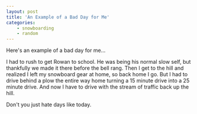 ```yaml
---
layout: post
title: 'An Example of a Bad Day for Me'
categories:
    - snowboarding
    - random
---
```

Here's an example of a bad day for me...

I had to rush to get Rowan to school. He was being his normal slow self, but thankfully we made it there before the bell rang. Then I get to the hill and realized I left my snowboard gear at home, so back home I go. But I had to drive behind a plow the entire way home turning a 15 minute drive into a 25 minute drive. And now I have to drive with the stream of traffic back up the hill. 

Don't you just hate days like today.

